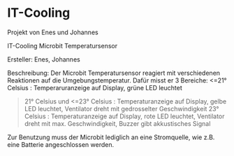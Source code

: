 # IT-Cooling
Projekt von Enes und Johannes

IT-Cooling Microbit Temperatursensor

Ersteller: Enes, Johannes

Beschreibung:
Der Microbit Temperatursensor reagiert mit verschiedenen Reaktionen auf die Umgebungstemperatur. 
Dafür misst er 3 Bereiche:
<=21° Celsius                   : Temperaruranzeige auf Display, grüne LED leuchtet
>21° Celsius und <=23° Celsius  : Temperaturanzeige auf Display, gelbe LED leuchtet, Ventilator dreht mit gedrosselter Geschwindigkeit
>23° Celsius                    : Temperaturanzeige auf Display, rote LED leuchtet, Ventilator dreht mit max. Geschwindigkeit, Buzzer gibt akkustisches Signal

 Zur Benutzung muss der Microbit lediglich an eine Stromquelle, wie z.B. eine Batterie angeschlossen werden.
